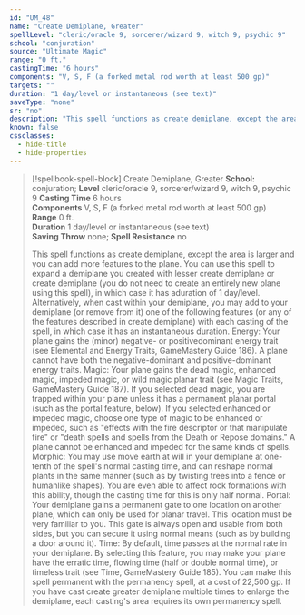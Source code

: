 ```yaml
---
id: "UM_48"
name: "Create Demiplane, Greater"
spellLevel: "cleric/oracle 9, sorcerer/wizard 9, witch 9, psychic 9"
school: "conjuration"
source: "Ultimate Magic"
range: "0 ft."
castingTime: "6 hours"
components: "V, S, F (a forked metal rod worth at least 500 gp)"
targets: ""
duration: "1 day/level or instantaneous (see text)"
saveType: "none"
sr: "no"
description: "This spell functions as create demiplane, except the area is larger and you can add more features to the plane. You can use this spell to expand a demiplane you created with lesser create demiplane or create demiplane (you do not need to create an entirely new plane using this spell), in which case it has aduration of 1 day/level. Alternatively, when cast within your demiplane, you may add to your demiplane (or remove from it) one of the following features (or any of the features described in create demiplane) with each casting of the spell, in which case it has an instantaneous duration.  Energy: Your plane gains the (minor) negative- or positivedominant energy trait (see Elemental and Energy Traits, GameMastery Guide 186). A plane cannot have both the negative-dominant and positive-dominant energy traits.  Magic: Your plane gains the dead magic, enhanced magic, impeded magic, or wild magic planar trait (see Magic Traits, GameMastery Guide 187). If you selected dead magic, you are trapped within your plane unless it has a permanent planar portal (such as the portal feature, below). If you selected enhanced or impeded magic, choose one type of magic to be enhanced or impeded, such as \"effects with the fire descriptor or that manipulate fire\" or \"death spells and spells from the Death or Repose domains.\" A plane cannot be enhanced and impeded for the same kinds of spells.  Morphic: You may use move earth at will in your demiplane at one-tenth of the spell's normal casting time, and can reshape normal plants in the same manner (such as by twisting trees into a fence or humanlike shapes). You are even able to affect rock formations with this ability, though the casting time for this is only half normal.  Portal: Your demiplane gains a permanent gate to one location on another plane, which can only be used for planar travel. This location must be very familiar to you.  This gate is always open and usable from both sides, but you can secure it using normal means (such as by building a door around it).  Time: By default, time passes at the normal rate in your demiplane. By selecting this feature, you may make your plane have the erratic time, flowing time (half or double normal time), or timeless trait (see Time, GameMastery Guide 185).  You can make this spell permanent with the permanency spell, at a cost of 22,500 gp. If you have cast create greater demiplane multiple times to enlarge the demiplane, each casting's area requires its own permanency spell."
known: false
cssclasses:
  - hide-title
  - hide-properties
---
```


> [!spellbook-spell-block] Create Demiplane, Greater
> **School:** conjuration; **Level** cleric/oracle 9, sorcerer/wizard 9, witch 9, psychic 9
> **Casting Time** 6 hours  
> **Components** V, S, F (a forked metal rod worth at least 500 gp)  
> **Range** 0 ft.  
> **Duration** 1 day/level or instantaneous (see text)  
> **Saving Throw** none; **Spell Resistance** no
> 
> This spell functions as create demiplane, except the area is larger and you can add more features to the plane. You can use this spell to expand a demiplane you created with lesser create demiplane or create demiplane (you do not need to create an entirely new plane using this spell), in which case it has aduration of 1 day/level. Alternatively, when cast within your demiplane, you may add to your demiplane (or remove from it) one of the following features (or any of the features described in create demiplane) with each casting of the spell, in which case it has an instantaneous duration.  Energy: Your plane gains the (minor) negative- or positivedominant energy trait (see Elemental and Energy Traits, GameMastery Guide 186). A plane cannot have both the negative-dominant and positive-dominant energy traits.  Magic: Your plane gains the dead magic, enhanced magic, impeded magic, or wild magic planar trait (see Magic Traits, GameMastery Guide 187). If you selected dead magic, you are trapped within your plane unless it has a permanent planar portal (such as the portal feature, below). If you selected enhanced or impeded magic, choose one type of magic to be enhanced or impeded, such as "effects with the fire descriptor or that manipulate fire" or "death spells and spells from the Death or Repose domains." A plane cannot be enhanced and impeded for the same kinds of spells.  Morphic: You may use move earth at will in your demiplane at one-tenth of the spell's normal casting time, and can reshape normal plants in the same manner (such as by twisting trees into a fence or humanlike shapes). You are even able to affect rock formations with this ability, though the casting time for this is only half normal.  Portal: Your demiplane gains a permanent gate to one location on another plane, which can only be used for planar travel. This location must be very familiar to you.  This gate is always open and usable from both sides, but you can secure it using normal means (such as by building a door around it).  Time: By default, time passes at the normal rate in your demiplane. By selecting this feature, you may make your plane have the erratic time, flowing time (half or double normal time), or timeless trait (see Time, GameMastery Guide 185).  You can make this spell permanent with the permanency spell, at a cost of 22,500 gp. If you have cast create greater demiplane multiple times to enlarge the demiplane, each casting's area requires its own permanency spell.